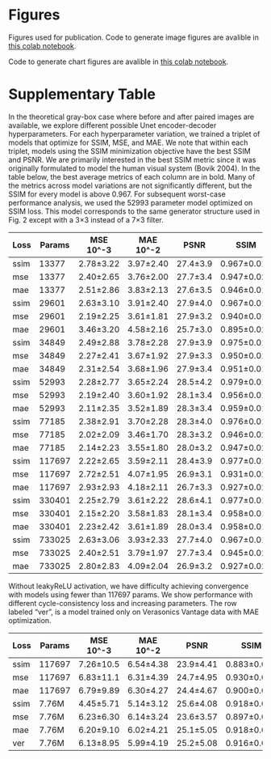 # Figures
Figures used for publication. 
Code to generate image figures are avalible in [this colab notebook](https://colab.research.google.com/drive/10A2-hNHqPNNfqETlx_RzK0eknjgvEE0d).

Code to generate chart figures are avalible in [this colab notebook](https://colab.research.google.com/drive/1stCxM5jj0mrdL6alNT1WqLrBTK7b6qTO).

# Supplementary Table
In the theoretical gray-box case where before and after
paired images are available, we explore different possible Unet
encoder-decoder hyperparameters. For each hyperparameter
variation, we trained a triplet of models that optimize for
SSIM, MSE, and MAE. We note that within each triplet,
models using the SSIM minimization objective have the best
SSIM and PSNR. We are primarily interested in the best
SSIM metric since it was originally formulated to model
the human visual system (Bovik 2004). In the table below, the best average
metrics of each column are in bold. Many of the metrics across
model variations are not significantly different, but the SSIM
for every model is above 0.967. For subsequent worst-case
performance analysis, we used the 52993 parameter model
optimized on SSIM loss. This model corresponds to the same
generator structure used in Fig. 2 except with a 3×3 instead
of a 7×3 filter.

| Loss | Params | MSE 10^-3 | MAE 10^-2 | PSNR | SSIM |
| ---- | ------ | --------- | --------- | ---- | ---- |
| ssim | 13377  | 2.78±3.22 | 3.97±2.40 | 27.4±3.9 | 0.967±0.015 |
| mse | 13377 | 2.40±2.65 | 3.76±2.00 | 27.7±3.4 | 0.947±0.022 |
| mae | 13377 | 2.51±2.86 | 3.83±2.13 | 27.6±3.5 | 0.946±0.018 |
| ssim | 29601 | 2.63±3.10 | 3.91±2.40 | 27.9±4.0 | 0.967±0.015 |
| mse | 29601 | 2.19±2.25 | 3.61±1.81 | 27.9±3.2 | 0.940±0.019 |
| mae | 29601 | 3.46±3.20 | 4.58±2.16 | 25.7±3.0 | 0.895±0.028 |
| ssim | 34849 | 2.49±2.88 | 3.78±2.28 | 27.9±3.9 | 0.975±0.013 |
| mse | 34849 | 2.27±2.41 | 3.67±1.92 | 27.9±3.3 | 0.950±0.019 |
| mae | 34849 | 2.31±2.54 | 3.68±1.96 | 27.9±3.4 | 0.951±0.016 |
| ssim | 52993 | 2.28±2.77 | 3.65±2.24 | 28.5±4.2 | 0.979±0.013 |
| mse | 52993 | 2.19±2.40 | 3.60±1.92 | 28.1±3.4 | 0.956±0.017 |
| mae | 52993 | 2.11±2.35 | 3.52±1.89 | 28.3±3.4 | 0.959±0.015 |
| ssim | 77185 | 2.38±2.91 | 3.70±2.28 | 28.3±4.0 | 0.976±0.015 |
| mse | 77185 | 2.02±2.09 | 3.46±1.70 | 28.3±3.2 | 0.946±0.022 |
| mae | 77185 | 2.14±2.23 | 3.55±1.80 | 28.0±3.2 | 0.947±0.020 |
| ssim | 117697 | 2.22±2.65 | 3.59±2.11 | 28.4±3.9 | 0.977±0.014 |
| mse | 117697 | 2.72±2.51 | 4.07±1.95 | 26.9±3.1 | 0.931±0.023 |
| mae | 117697 | 2.93±2.93 | 4.18±2.11 | 26.7±3.3 | 0.927±0.022 |
| ssim | 330401 | 2.25±2.79 | 3.61±2.22 | 28.6±4.1 | 0.977±0.013 |
| mse | 330401 | 2.15±2.20 | 3.58±1.83 | 28.1±3.4 | 0.958±0.016 |
| mae | 330401 | 2.23±2.42 | 3.61±1.89 | 28.0±3.4 | 0.958±0.016 |
| ssim | 733025 | 2.63±3.06 | 3.93±2.33 | 27.7±4.0 | 0.967±0.015 |
| mse | 733025 | 2.40±2.51 | 3.79±1.97 | 27.7±3.4 | 0.945±0.023 |
| mae | 733025 | 2.80±2.83 | 4.09±2.04 | 26.9±3.2 | 0.927±0.022 |

Without leakyReLU activation, we have difficulty achieving convergence with models using fewer than 117697 params. We show performance with different cycle-consistency loss and increasing parameters. The row labeled “ver”, is a model trained only on Verasonics Vantage data with MAE optimization.

| Loss | Params | MSE 10^-3 | MAE 10^-2 | PSNR | SSIM |
| ---- | ------ | --------- | --------- | ---- | ---- |
|ssim  | 117697 | 7.26±10.5 | 6.54±4.38 | 23.9±4.41 | 0.883±0.091 |
|mse | 117697 | 6.83±11.1 | 6.31±4.39 | 24.7±4.95 | 0.930±0.089 |
|mae | 117697 | 6.79±9.89 | 6.30±4.27 | 24.4±4.67 | 0.900±0.085 |
|ssim | 7.76M | 4.45±5.71 | 5.14±3.12 | 25.6±4.08 | 0.918±0.078 |
|mse | 7.76M | 6.23±6.30 | 6.14±3.24 | 23.6±3.57 | 0.897±0.052 | 
|mae | 7.76M | 6.20±9.10 | 6.02±4.21 | 25.1±5.05 | 0.918±0.084 | 
|ver  | 7.76M | 6.13±8.95 | 5.99±4.19 | 25.2±5.08 | 0.916±0.083 |


